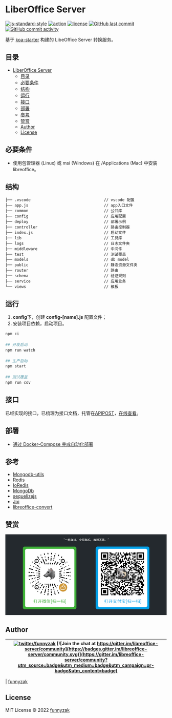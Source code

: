 # LiberOffice Server

[![js-standard-style](https://img.shields.io/badge/code_style-standard-brightgreen.svg)](https://github.com/feross/standard)
[![action][ci-image]][ci-url]
[![license][license-image]][repository-url]
[![GitHub last commit][last-commit-image]][repository-url]
[![GitHub commit activity][commit-activity-image]][repository-url]

[commit-activity-image]: https://img.shields.io/github/commit-activity/m/funnyzak/libreoffice-server?style=flat-square
[last-commit-image]: https://img.shields.io/github/last-commit/funnyzak/libreoffice-server?style=flat-square
[ci-image]: https://img.shields.io/github/workflow/status/funnyzak/libreoffice-server/Node.js%20CI
[ci-url]: https://github.com/funnyzak/libreoffice-server/actions
[license-image]: https://img.shields.io/github/license/funnyzak/libreoffice-server.svg?style=flat-square
[repository-url]: https://github.com/funnyzak/libreoffice-server

基于 [koa-starter](https://github.com/funnyzak/koa-starter) 构建的 LibeOffice Server 转换服务。

## 目录

- [LiberOffice Server](#liberoffice-server)
  - [目录](#目录)
  - [必要条件](#必要条件)
  - [结构](#结构)
  - [运行](#运行)
  - [接口](#接口)
  - [部署](#部署)
  - [参考](#参考)
  - [赞赏](#赞赏)
  - [Author](#author)
  - [License](#license)

## 必要条件

- 使用包管理器 (Linux) 或 msi (Windows) 在 /Applications (Mac) 中安装 libreoffice。

## 结构

    ├── .vscode                                // vscode 配置
    ├── app.js                                 // app入口文件
    ├── common                                 // 公共库
    ├── config                                 // 应用配置
    ├── deploy                                 // 部署示例
    ├── controller                             // 路由控制器
    ├── index.js                               // 启动文件
    ├── lib                                    // 工具库
    ├── logs                                   // 日志文件夹
    ├── middleware                             // 中间件
    ├── test                                   // 测试覆盖
    ├── models                                 // db model
    ├── public                                 // 静态资源文件夹
    ├── router                                 // 路由
    ├── schema                                 // 验证规则
    ├── service                                // 应用业务
    └── views                                  // 模板

## 运行

1. **config**下，创建 **config-[name].js** 配置文件；
2. 安装项目依赖，启动项目。

```bash
npm ci

## 开发启动
npm run watch

## 生产启动
npm start

## 测试覆盖
npm run cov
```

## 接口

已经实现的接口，已梳理为接口文档，托管在[APIPOST](<(https://console-docs.apipost.cn/preview/cdf94b1afb4dff14/6254d2b2fe5faa73)>)，[在线查看](https://console-docs.apipost.cn/preview/cdf94b1afb4dff14/6254d2b2fe5faa73)。

## 部署

- [通过 Docker-Compose 完成自动化部署](https://github.com/funnyzak/libreoffice-server/tree/main/deploy/docker)

## 参考

- [Mongodb-utils](https://github.com/mono-js/mongodb-utils)
- [Redis](http://doc.redisfans.com/)
- [IoRedis](https://docs.redis.com/latest/rs/references/client_references/client_ioredis/)
- [MongoDb](https://docs.mongodb.com/)
- [sequelizejs](https://sequelize.org/master/manual/getting-started.html)
- [Joi](https://joi.dev/api/)
- [libreoffice-convert](https://github.com/elwerene/libreoffice-convert)

## 赞赏

![赞赏](https://raw.githubusercontent.com/funnyzak/funnyzak/master/public/assets/img/coffee.png)

## Author

| [![twitter/funnyzak](https://s.gravatar.com/avatar/c2437e240644b1317a4a356c6d6253ee?s=70)](https://twitter.com/funnyzak 'Follow @funnyzak on Twitter') [![Join the chat at https://gitter.im/libreoffice-server/community](https://badges.gitter.im/libreoffice-server/community.svg)](https://gitter.im/libreoffice-server/community?utm_source=badge&utm_medium=badge&utm_campaign=pr-badge&utm_content=badge) |
| ---------------------------------------------------------------------------------------------------------------------------------------------------------------------------------------------------------------------------------------------------------------------------------------------------------------------------------------------------------------------------------------------------------------- |

| [funnyzak](https://yycc.me/)

## License

MIT License © 2022 [funnyzak](https://github.com/funnyzak)
